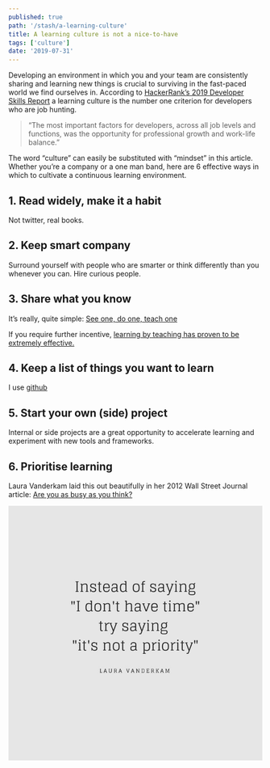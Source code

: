 ```yaml
---
published: true
path: '/stash/a-learning-culture'
title: A learning culture is not a nice-to-have
tags: ['culture']
date: '2019-07-31'
---
```


Developing an environment in which you and your team are consistently sharing and learning new things is crucial to surviving in the fast-paced world we find ourselves in. According to [HackerRank’s 2019 Developer Skills Report](http://hr.gs/frmlyn) a learning culture is the number one criterion for developers who are job hunting.

> “The most important factors for developers, across all job levels and functions, was the opportunity for professional growth and work-life balance.”

The word “culture” can easily be substituted with “mindset” in this article. Whether you’re a company or a one man band, here are 6 effective ways in which to cultivate a continuous learning environment.

## 1. Read widely, make it a habit

Not twitter, real books.

## 2. Keep smart company

Surround yourself with people who are smarter or think differently than you whenever you can. Hire curious people.

## 3. Share what you know

It’s really, quite simple: [See one, do one, teach one](https://pjrvs.com/doone/)

If you require further incentive, [learning by teaching has proven to be extremely effective.](https://digest.bps.org.uk/2018/05/04/learning-by-teaching-others-is-extremely-effective-a-new-study-tested-a-key-reason-why/)

## 4. Keep a list of things you want to learn

I use [github](https://github.com/tinavanschelt/lifelong-learning/)

## 5. Start your own (side) project

Internal or side projects are a great opportunity to accelerate learning and experiment with new tools and frameworks.

## 6. Prioritise learning

Laura Vanderkam laid this out beautifully in her 2012 Wall Street Journal article: [Are you as busy as you think?](https://lauravanderkam.com/2012/06/busy-think-2/)

![Laura Vanderkam Quote](./priority-laura-vanderkam.jpg)
